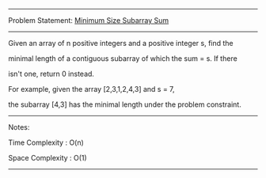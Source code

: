 ******************************************************************************
Problem Statement: [Minimum Size Subarray Sum](https://leetcode.com/problems/minimum-size-subarray-sum/#/description.)
******************************************************************************
Given an array of n positive integers and a positive integer s, find the

minimal length of a contiguous subarray of which the sum = s. If there

isn't one, return 0 instead. 

For example, given the array [2,3,1,2,4,3] and s = 7,

the subarray [4,3] has the minimal length under the problem constraint. 

******************************************************************************
Notes:

Time Complexity : O(n)

Space Complexity : O(1)

******************************************************************************
